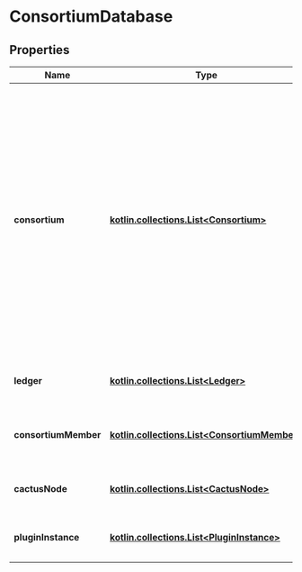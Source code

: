 
# ConsortiumDatabase

## Properties
Name | Type | Description | Notes
------------ | ------------- | ------------- | -------------
**consortium** | [**kotlin.collections.List&lt;Consortium&gt;**](Consortium.md) | A collection of Consortium entities. In practice this should only ever contain a single consortium, but we defined it as an array to keep the convention up with the rest of the collections defined in the Consortium data in general. Also, if we ever decide to somehow have some sort of consortium to consortium integration (which does not make much sense in the current frame of mind of the author in the year 2020) then having this as an array will have proven itself to be an excellent long term compatibility/extensibility decision indeed. | 
**ledger** | [**kotlin.collections.List&lt;Ledger&gt;**](Ledger.md) | The complete collection of all ledger entities in existence within the consortium. | 
**consortiumMember** | [**kotlin.collections.List&lt;ConsortiumMember&gt;**](ConsortiumMember.md) | The complete collection of all consortium member entities in existence within the consortium. | 
**cactusNode** | [**kotlin.collections.List&lt;CactusNode&gt;**](CactusNode.md) | The complete collection of all cactus nodes entities in existence within the consortium. | 
**pluginInstance** | [**kotlin.collections.List&lt;PluginInstance&gt;**](PluginInstance.md) | The complete collection of all plugin instance entities in existence within the consortium. | 



